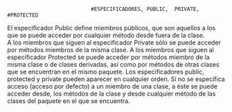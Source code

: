                                #ESPECIFICADORES, PUBLIC,  PRIVATE,   #PROTECTED
El especificador Public define miembros públicos, que son aquellos a los que se puede acceder
por cualquier método desde fuera de la clase.                                
A los miembros que siguen al especificador Private sólo se puede acceder por métodos miembros de la misma clase. 
A los miembros que siguen al especificador Protected se puede acceder por métodos miembro de la misma clase o de clases derivadas, 
así como por métodos de otras clases que se encuentran en el mismo paquete.
Los especificadores public, protected y private pueden aparecer en cualquier orden. 
Si no se específica acceso (acceso por defecto) a un miembro de una clase, a éste se puede acceder desde,
los métodos de la clase y desde cualquier método de las clases del paquete en el que se encuentra.
